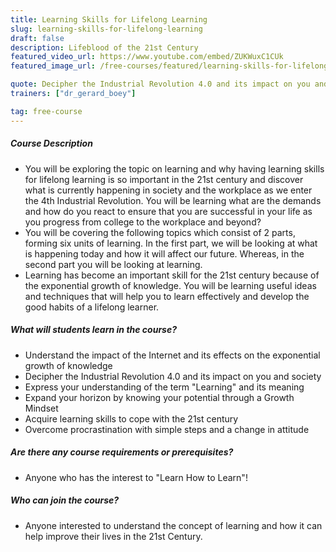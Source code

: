 ```yaml
---
title: Learning Skills for Lifelong Learning
slug: learning-skills-for-lifelong-learning
draft: false
description: Lifeblood of the 21st Century
featured_video_url: https://www.youtube.com/embed/ZUKWuxC1CUk
featured_image_url: /free-courses/featured/learning-skills-for-lifelong-learning

quote: Decipher the Industrial Revolution 4.0 and its impact on you and society
trainers: ["dr_gerard_boey"]

tag: free-course
---
```


<section id="course_info" class="py-5">
  <div class="container">
    <div class="row">
      <div class="col-lg-6 mb-3">
        <div class="course_info__content">
          <div class="course_info__content-align">
            <h5>Course Description</h5>
            <ul class="terms-condition__list">
              <li class="terms-condition__list-point">
                You will be exploring the topic on learning and why having
                learning skills for lifelong learning is so important in the
                21st century and discover what is currently happening in
                society and the workplace as we enter the 4th Industrial
                Revolution. You will be learning what are the demands and
                how do you react to ensure that you are successful in your
                life as you progress from college to the workplace and
                beyond?
              </li>
              <li class="terms-condition__list-point">
                You will be covering the following topics which consist of 2
                parts, forming six units of learning. In the first part, we
                will be looking at what is happening today and how it will
                affect our future. Whereas, in the second part you will be
                looking at learning.
              </li>
              <li class="terms-condition__list-point">
                Learning has become an important skill for the 21st century
                because of the exponential growth of knowledge. You will be
                learning useful ideas and techniques that will help you to
                learn effectively and develop the good habits of a lifelong
                learner.
              </li>
            </ul>
          </div>
        </div>
      </div>
      <div class="col-lg-6 mb-3">
        <div class="course_info__content">
          <div class="course_info__content-align">
            <h5>What will students learn in the course?</h5>
            <ul class="terms-condition__list">
              <li class="terms-condition__list-point">
                Understand the impact of the Internet and its effects on the
                exponential growth of knowledge
              </li>
              <li class="terms-condition__list-point">
                Decipher the Industrial Revolution 4.0 and its impact on you
                and society
              </li>
              <li class="terms-condition__list-point">
                Express your understanding of the term "Learning" and its
                meaning
              </li>
              <li class="terms-condition__list-point">
                Expand your horizon by knowing your potential through a
                Growth Mindset
              </li>
              <li class="terms-condition__list-point">
                Acquire learning skills to cope with the 21st century
              </li>
              <li class="terms-condition__list-point">
                Overcome procrastination with simple steps and a change in
                attitude
              </li>
            </ul>
            <h5>Are there any course requirements or prerequisites?</h5>
            <ul class="terms-condition__list">
              <li class="terms-condition__list-point">
                Anyone who has the interest to "Learn How to Learn"!
              </li>
            </ul>
            <h5>Who can join the course?</h5>
            <ul class="terms-condition__list">
              <li class="terms-condition__list-point">
                Anyone interested to understand the concept of learning and
                how it can help improve their lives in the 21st Century.
              </li>
            </ul>
          </div>
        </div>
      </div>
    </div>
  </div>
</section>
